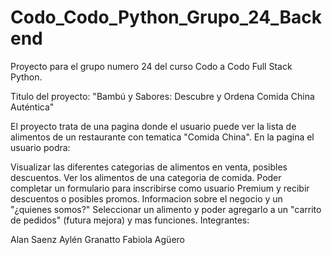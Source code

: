 # Codo_Codo_Python_Grupo_24_Backend
Proyecto para el grupo numero 24 del curso Codo a Codo Full Stack Python.

Titulo del proyecto: "Bambú y Sabores: Descubre y Ordena Comida China Auténtica"

El proyecto trata de una pagina donde el usuario puede ver la lista de alimentos de un restaurante con tematica "Comida China". En la pagina el usuario podra:

Visualizar las diferentes categorias de alimentos en venta, posibles descuentos.
Ver los alimentos de una categoria de comida.
Poder completar un formulario para inscribirse como usuario Premium y recibir descuentos o posibles promos.
Informacion sobre el negocio y un "¿quienes somos?"
Seleccionar un alimento y poder agregarlo a un "carrito de pedidos" (futura mejora) y mas funciones.
Integrantes:

Alan Saenz
Aylén Granatto
Fabiola Agüero

